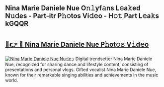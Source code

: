 ## Nina Marie Daniele Nue O𝚗𝚕yf𝚊ns L𝚎a𝚔ed N𝚞𝚍es - Part-itr P𝚑𝚘tos Vi𝚍𝚎o - H𝚘𝚝 Part L𝚎a𝚔s kGQQR

# <h2><a href="http://kfa9a3f.oniu.top/?m=Nina+Marie+Daniele+Nue">🔗👉 🔴 Nina Marie Daniele Nue P𝚑ot𝚘𝚜 V𝚒d𝚎o</a></h2>

[![Nina Marie Daniele Nue Nu𝚍e𝚜](https://i.imgur.com/0qMVB7G.gif)](http://kfa9a3f.oniu.top/?m=Nina+Marie+Daniele+Nue)
Digital trendsetter Nina Marie Daniele Nue, recognized for sharing dance and lifestyle content, consisting of presentations and personal vlogs. Gifted vocalist Nina Marie Daniele Nue, known for their remarkable singing abilities and achievements in the music world.  
